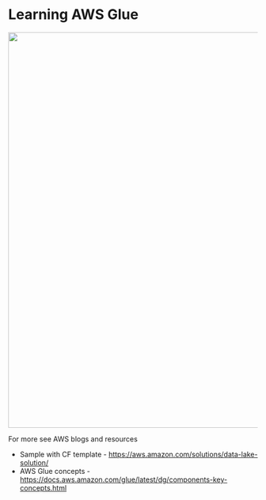 # Learning AWS Glue

<img src="https://github.com/lynnlangit/Hello-AWS-Data-Services/blob/master/images/glue-arch.png" width=800>

For more see AWS blogs and resources
- Sample with CF template - https://aws.amazon.com/solutions/data-lake-solution/
- AWS Glue concepts - https://docs.aws.amazon.com/glue/latest/dg/components-key-concepts.html